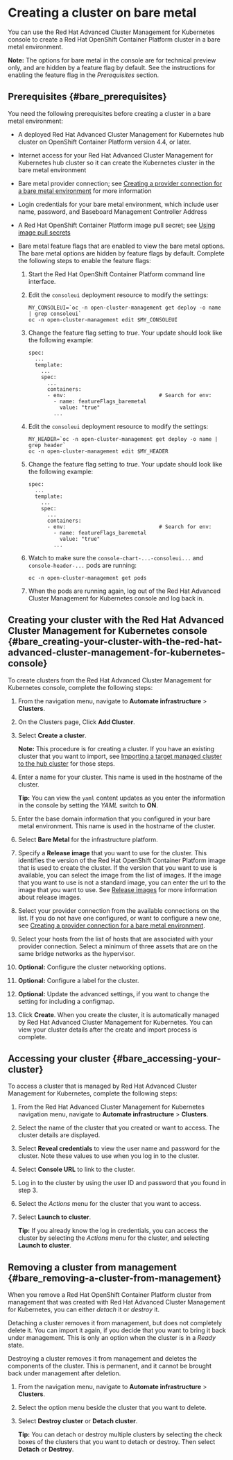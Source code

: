 # Creating a cluster on bare metal

You can use the Red Hat Advanced Cluster Management for Kubernetes console to create a Red Hat OpenShift Container Platform cluster in a bare metal environment.

**Note:** The options for bare metal in the console are for technical preview only, and are hidden by a feature flag by default. See the instructions for enabling the feature flag in the _Prerequisites_ section.

## Prerequisites {#bare_prerequisites}

You need the following prerequisites before creating a cluster in a bare metal environment: 

* A deployed Red Hat Advanced Cluster Management for Kubernetes hub cluster on OpenShift Container Platform version 4.4, or later. 

* Internet access for your Red Hat Advanced Cluster Management for Kubernetes hub cluster so it can create the Kubernetes cluster in the bare metal environment

* Bare metal provider connection; see [Creating a provider connection for a bare metal environment](prov_conn_bare.md) for more information

* Login credentials for your bare metal environment, which include user name, password, and Baseboard Management Controller Address

* A Red Hat OpenShift Container Platform image pull secret; see [Using image pull secrets](https://docs.openshift.com/container-platform/4.4/openshift_images/managing_images/using-image-pull-secrets.html)

* Bare metal feature flags that are enabled to view the bare metal options. The bare metal options are hidden by feature flags by default. Complete the following steps to enable the feature flags:

   1. Start the Red Hat OpenShift Container Platform command line interface.
  
   2. Edit the `consoleui` deployment resource to modify the settings:
  
      ```
      MY_CONSOLEUI=`oc -n open-cluster-management get deploy -o name | grep consoleui`
      oc -n open-cluster-management edit $MY_CONSOLEUI
      ```
    
   3. Change the feature flag setting to *true*. Your update should look like the following example:
  
      ```
      spec:
        ...
        template:
          ...
          spec:
            ...
            containers:
            - env:                              # Search for env:
              - name: featureFlags_baremetal
                value: "true"
              ...
      ```
   4. Edit the `consoleui` deployment resource to modify the settings:
  
      ```
      MY_HEADER=`oc -n open-cluster-management get deploy -o name | grep header`
      oc -n open-cluster-management edit $MY_HEADER
      ```

   5. Change the feature flag setting to *true*. Your update should look like the following example:
  
      ```
      spec:
        ...
        template:
          ...
          spec:
            ...
            containers:
            - env:                              # Search for env:
              - name: featureFlags_baremetal
                value: "true"
              ...
      ```
  
   6. Watch to make sure the `console-chart-...-consoleui...` and `console-header-...` pods are running:

      ```
      oc -n open-cluster-management get pods
      ```
  
   7. When the pods are running again, log out of the Red Hat Advanced Cluster Management for Kubernetes console and log back in.

## Creating your cluster with the Red Hat Advanced Cluster Management for Kubernetes console {#bare_creating-your-cluster-with-the-red-hat-advanced-cluster-management-for-kubernetes-console}

To create clusters from the Red Hat Advanced Cluster Management for Kubernetes console, complete the following steps:

1. From the navigation menu, navigate to **Automate infrastructure** > **Clusters**.

2. On the Clusters page, Click **Add Cluster**.

3. Select **Create a cluster**.

   **Note:** This procedure is for creating a cluster. If you have an existing cluster that you want to import, see [Importing a target managed cluster to the hub cluster](import.md) for those steps.

4. Enter a name for your cluster. This name is used in the hostname of the cluster.

   **Tip:** You can view the `yaml` content updates as you enter the information in the console by setting the *YAML* switch to **ON**.

5. Enter the base domain information that you configured in your bare metal environment. This name is used in the hostname of the cluster.

6. Select **Bare Metal** for the infrastructure platform.

7. Specify a **Release image** that you want to use for the cluster. This identifies the version of the Red Hat OpenShift Container Platform image that is used to create the cluster. If the version that you want to use is available, you can select the image from the list of images. If the image that you want to use is not a standard image, you can enter the url to the image that you want to use. See [Release images](release_images.md) for more information about release images.

8. Select your provider connection from the available connections on the list. If you do not have one configured, or want to configure a new one, see [Creating a provider connection for a bare metal environment](prov_conn_bare.md).

9. Select your hosts from the list of hosts that are associated with your provider connection. Select a minimum of three assets that are on the same bridge networks as the hypervisor.

10. **Optional:** Configure the cluster networking options.

11. **Optional:** Configure a label for the cluster.

12. **Optional:** Update the advanced settings, if you want to change the setting for including a configmap.

13. Click **Create**. When you create the cluster, it is automatically managed by Red Hat Advanced Cluster Management for Kubernetes. You can view your cluster details after the create and import process is complete.

## Accessing your cluster {#bare_accessing-your-cluster}

To access a cluster that is managed by Red Hat Advanced Cluster Management for Kubernetes, complete the following steps:

1. From the Red Hat Advanced Cluster Management for Kubernetes navigation menu, navigate to **Automate infrastructure** > **Clusters**.

2. Select the name of the cluster that you created or want to access. The cluster details are displayed.

3. Select **Reveal credentials** to view the user name and password for the cluster. Note these values to use when you log in to the cluster.

4. Select **Console URL** to link to the cluster.

5. Log in to the cluster by using the user ID and password that you found in step 3.

6. Select the *Actions* menu for the cluster that you want to access.

7. Select **Launch to cluster**.

   **Tip:** If you already know the log in credentials, you can access the cluster by selecting the *Actions* menu for the cluster, and selecting **Launch to cluster**.

## Removing a cluster from management {#bare_removing-a-cluster-from-management}

When you remove a Red Hat OpenShift Container Platform cluster from management that was created with Red Hat Advanced Cluster Management for Kubernetes, you can either *detach* it or *destroy* it.  

Detaching a cluster removes it from management, but does not completely delete it. You can import it again, if you decide that you want to bring it back under management. This is only an option when the cluster is in a *Ready* state.

Destroying a cluster removes it from management and deletes the components of the cluster. This is permanent, and it cannot be brought back under management after deletion.   

1. From the navigation menu, navigate to **Automate infrastructure** > **Clusters**.

2. Select the option menu beside the cluster that you want to delete.

3. Select **Destroy cluster** or **Detach cluster**.

   **Tip:** You can detach or destroy multiple clusters by selecting the check boxes of the clusters that you want to detach or destroy. Then select **Detach** or **Destroy**.
